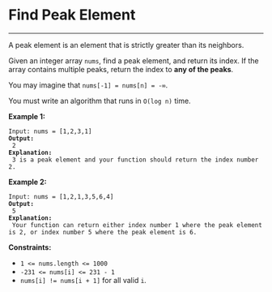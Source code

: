 # Find Peak Element

***

A peak element is an element that is strictly greater than its neighbors.

Given an integer array `nums`, find a peak element, and return its index. If the array contains multiple peaks, return the index to **any of the peaks**.

You may imagine that `nums[-1] = nums[n] = -∞`.

You must write an algorithm that runs in `O(log n)` time.

&#x20;

**Example 1:**

<pre><code>Input: nums = [1,2,3,1]
<strong>Output:
</strong> 2
<strong>Explanation:
</strong> 3 is a peak element and your function should return the index number 2.</code></pre>

**Example 2:**

<pre><code>Input: nums = [1,2,1,3,5,6,4]
<strong>Output:
</strong> 5
<strong>Explanation:
</strong> Your function can return either index number 1 where the peak element is 2, or index number 5 where the peak element is 6.</code></pre>

&#x20;

**Constraints:**

* `1 <= nums.length <= 1000`
* `-231 <= nums[i] <= 231 - 1`
* `nums[i] != nums[i + 1]` for all valid `i`.
